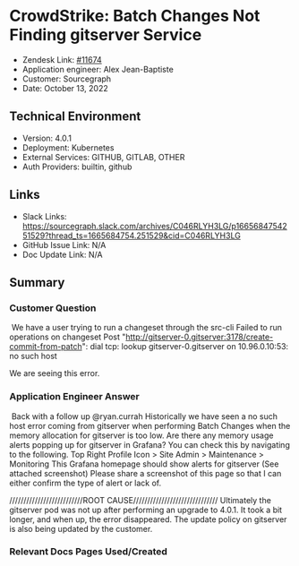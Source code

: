 ​
# CrowdStrike: Batch Changes Not Finding gitserver Service <!-- Ticket Title  Hint: include keywords to make it searchable -->

- Zendesk Link: [#11674](https://sourcegraph.zendesk.com/agent/tickets/11674)
- Application engineer: Alex Jean-Baptiste
- Customer: Sourcegraph <!-- Redact if this contains personally identifying information -->
- Date: October 13, 2022

<!-- Data populated from integration, speak to Ben Gordon or Michael Bali if not working -->
<!-- During Internal team trial, fill missing data manually (we are waiting for all data to sync) -->

## Technical Environment
- Version: ​4.0.1
- Deployment: Kubernetes
- External Services: GITHUB, GITLAB, OTHER
- Auth Providers: builtin, github


## Links
<!-- Data for application engineer manual entry -->
- Slack Links: https://sourcegraph.slack.com/archives/C046RLYH3LG/p1665684754251529?thread_ts=1665684754.251529&cid=C046RLYH3LG
- GitHub Issue Link: N/A
- Doc Update Link: N/A

## Summary
### Customer Question
​
​We have a user trying to run a changeset through the src-cli
Failed to run operations on changeset
Post "<http://gitserver-0.gitserver:3178/create-commit-from-patch>": dial tcp: lookup gitserver-0.gitserver on 10.96.0.10:53: no such host


We are seeing this error.

### Application Engineer Answer
​
​Back with a follow up @ryan.currah
Historically we have seen a no such host error coming from gitserver when performing Batch Changes when the memory allocation for gitserver is too low.
Are there any memory usage alerts popping up for gitserver in Grafana?
You can check this by navigating to the following.
Top Right Profile Icon > Site Admin > Maintenance > Monitoring
This Grafana homepage should show alerts for gitserver (See attached screenshot)
Please share a screenshot of this page so that I can either confirm the type of alert or lack of.

//////////////////////////ROOT CAUSE//////////////////////////////
Ultimately the gitserver pod was not up after performing an upgrade to 4.0.1. It took a bit longer, and when up, the error disappeared. The update policy on gitserver is also being updated by the customer.

### Relevant Docs Pages Used/Created

<!-- Once complete, upload a copy to https://github.com/sourcegraph/support-tools-internal/tree/main/resolved-tickets as a .md file -->
<!-- Name the file 11674.md -->
